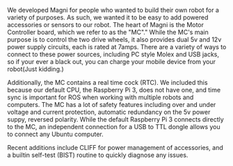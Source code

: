 We developed Magni for people who wanted to build their own robot for a variety of purposes. 
As such, we wanted it to be easy to add powered accessories or sensors to our robot. The heart of Magni is 
the Motor Controller board, which we refer to as the "MC"." While the MC's main purpose is to control
the two drive wheels, it also provides dual 5v and 12v power supply circuits, each is rated at 7amps.
There are a variety of ways to connect to these power sources, including PC style Molex and USB jacks, so if your ever 
a black out, you can charge your mobile device from your robot(Just kidding.)
 
Additionally, the MC contains a real time cock (RTC). We included this because our default CPU, the Raspberry Pi 3, 
does not have one, and time sync is important for ROS when working with multiple robots and computers.
The MC has a lot of safety features including over and under voltage and current protection, automatic redundancy on the 5v
power suppy, reversed polarity. While the default Raspberry Pi 3 connects directly to the MC, an independent connection for 
a USB to TTL dongle allows you to connect any Ubuntu computer.

Recent additions include CLIFF for power management of accessories, and a builtin self-test (BIST) routine to quickly 
diagnose any issues.
